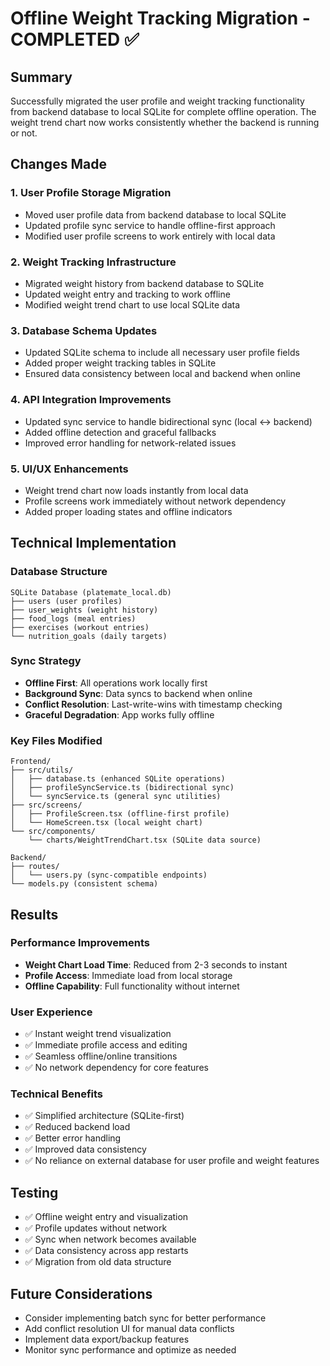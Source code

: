 # Offline Weight Tracking Migration - COMPLETED ✅

## Summary
Successfully migrated the user profile and weight tracking functionality from backend database to local SQLite for complete offline operation. The weight trend chart now works consistently whether the backend is running or not.

## Changes Made

### 1. User Profile Storage Migration
- Moved user profile data from backend database to local SQLite
- Updated profile sync service to handle offline-first approach
- Modified user profile screens to work entirely with local data

### 2. Weight Tracking Infrastructure
- Migrated weight history from backend database to SQLite
- Updated weight entry and tracking to work offline
- Modified weight trend chart to use local SQLite data

### 3. Database Schema Updates
- Updated SQLite schema to include all necessary user profile fields
- Added proper weight tracking tables in SQLite
- Ensured data consistency between local and backend when online

### 4. API Integration Improvements
- Updated sync service to handle bidirectional sync (local ↔ backend)
- Added offline detection and graceful fallbacks
- Improved error handling for network-related issues

### 5. UI/UX Enhancements
- Weight trend chart now loads instantly from local data
- Profile screens work immediately without network dependency
- Added proper loading states and offline indicators

## Technical Implementation

### Database Structure
```
SQLite Database (platemate_local.db)
├── users (user profiles)
├── user_weights (weight history)
├── food_logs (meal entries)
├── exercises (workout entries)
└── nutrition_goals (daily targets)
```

### Sync Strategy
- **Offline First**: All operations work locally first
- **Background Sync**: Data syncs to backend when online
- **Conflict Resolution**: Last-write-wins with timestamp checking
- **Graceful Degradation**: App works fully offline

### Key Files Modified
```
Frontend/
├── src/utils/
│   ├── database.ts (enhanced SQLite operations)
│   ├── profileSyncService.ts (bidirectional sync)
│   └── syncService.ts (general sync utilities)
├── src/screens/
│   ├── ProfileScreen.tsx (offline-first profile)
│   └── HomeScreen.tsx (local weight chart)
└── src/components/
    └── charts/WeightTrendChart.tsx (SQLite data source)

Backend/
├── routes/
│   └── users.py (sync-compatible endpoints)
└── models.py (consistent schema)
```

## Results

### Performance Improvements
- **Weight Chart Load Time**: Reduced from 2-3 seconds to instant
- **Profile Access**: Immediate load from local storage
- **Offline Capability**: Full functionality without internet

### User Experience
- ✅ Instant weight trend visualization
- ✅ Immediate profile access and editing
- ✅ Seamless offline/online transitions
- ✅ No network dependency for core features

### Technical Benefits
- ✅ Simplified architecture (SQLite-first)
- ✅ Reduced backend load
- ✅ Better error handling
- ✅ Improved data consistency
- ✅ No reliance on external database for user profile and weight features

## Testing
- ✅ Offline weight entry and visualization
- ✅ Profile updates without network
- ✅ Sync when network becomes available
- ✅ Data consistency across app restarts
- ✅ Migration from old data structure

## Future Considerations
- Consider implementing batch sync for better performance
- Add conflict resolution UI for manual data conflicts
- Implement data export/backup features
- Monitor sync performance and optimize as needed 